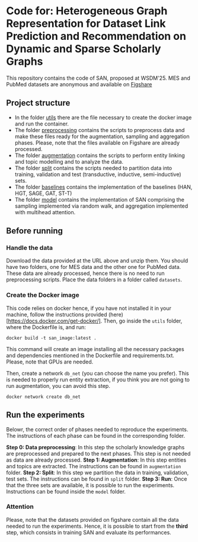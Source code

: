 # Code for: Heterogeneous Graph Representation for Dataset Link Prediction and Recommendation on Dynamic and Sparse Scholarly Graphs
This repository contains the code of SAN, proposed at WSDM'25.
MES and PubMed datasets are anonymous and available on [Figshare](https://figshare.com/s/1e11a6f03fbf97d61936)

## Project structure
- In the folder [utils](utils/) there are the file necessary to create the docker image and run the container.
- The folder [preprocessing](preprocessing/) contains the scripts to preprocess data and make these files ready for the augmentation, sampling and aggregation phases. Please, note that the files available on Figshare are already processed.
- The folder [augmentation](augmentation/) contains the scripts to perform entity linking and topic modelling and to analyze the data.
- The folder [split](split/) contains the scripts needed to partition data into training, validation and test (transductive, inductive, semi-inductive) sets.
- The folder [baselines](baselines/) contains the implementation of the baselines (HAN, HGT, SAGE, GAT, ST-T)
- The folder [model](model/) contains the implementation of SAN comprising the sampling implemented via random walk, and aggregation implemented with multihead attention.

## Before running
### Handle the data
Download the data provided at the URL above and unzip them. You should have two folders, one for MES data and the other one for PubMed data. These data are already processed, hence there is no need to run preprocessing scripts. 
Place the data folders in a folder called `datasets`.

### Create the Docker image 
This code relies on docker hence, if you have not installed it in your machine, follow the instructions provided (here)[https://docs.docker.com/get-docker/].
Then, go inside the `utils` folder, where the Dockerfile is, and run:

```
docker build -t san_image:latest .
```

This command will create an image installing all the necessary packages and dependencies mentioned in the Dockerfile and requirements.txt.
Please, note that GPUs are needed.

Then, create a network `db_net` (you can choose the name you prefer). This is needed to properly run entity extraction, if you think you are not going to run augmentation, you can avoid this step.
```
docker network create db_net
```

## Run the experiments
Belowr, the correct order of phases needed to reproduce the experiments. The instructions of each phase can be found in the corresponding folder.

__Step 0: Data preprocessing__: In this step the scholarly knowledge graphs are preprocessed and prepared to the next phases. This step is not needed as data are already processed.
__Step 1: Augmentation__: In this step entities and topics are extracted. The instructions can be found in `augmentation` folder. 
__Step 2: Split__: In this step we partition the data in training, validation, test sets. The instructions can be found in `split` folder.
__Step 3: Run__: Once that the three sets are available, it is possible to run the experiments. Instructions can be found inside the `model` folder.

### Attention
Please, note that the datasets provided on figshare contain all the data needed to run the experiments. Hence, it is possible to start from the **third** step, which consists in training SAN and evaluate its performances.




